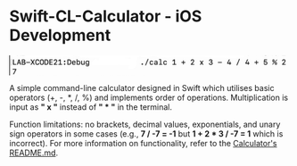 # Swift-CL-Calculator - iOS Development

<img src="Calculator-master/docs/calculatorExample.png" alt="Calculator Example" style="float: left; padding: 0 1em 1em 0;"/>

A simple command-line calculator designed in Swift which utilises basic operators (+, -, *, /, %) and implements order of operations. Multiplication is input as **" x "** instead of **" * "** in the terminal.

Function limitations: no brackets, decimal values, exponentials, and unary sign operators in some cases (e.g.,  **7 / -7 = -1** but **1 + 2 * 3 / -7 = 1** which is incorrect).
For more information on functionality, refer to the [Calculator's README.md](https://github.com/Wesley-Jin/Swift-CL-Calculator/blob/main/Calculator-master/README.md).
